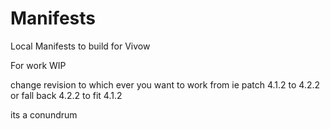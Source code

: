 Manifests
=========

Local Manifests to build for Vivow

For work WIP 

change revision to which ever you want to work from ie patch 4.1.2 to 4.2.2 or fall back 4.2.2 to fit 4.1.2

its a conundrum 